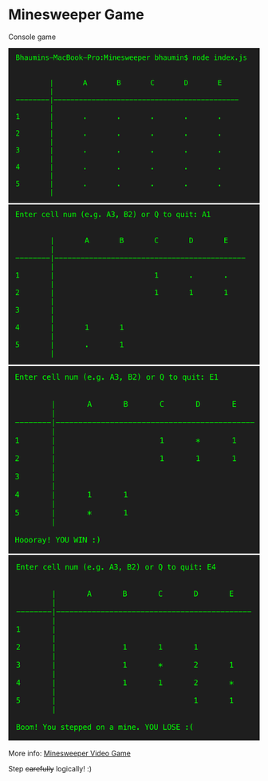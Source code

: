 # Minesweeper Game
Console game

![](./screenshots/1.png "Game Start") ![](./screenshots/2.png "Game Play")
![](./screenshots/3.png "Win") ![](./screenshots/4.png "Lose")

More info: [Minesweeper Video Game](https://en.wikipedia.org/wiki/Minesweeper_(video_game))

Step ~~carefully~~ logically! :)
